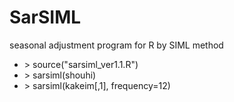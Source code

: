 # SarSIML
seasonal adjustment program for R by SIML method

+ \> source("sarsiml_ver1.1.R")
+ \> sarsiml(shouhi)
+ \> sarsiml(kakeim[,1], frequency=12)
